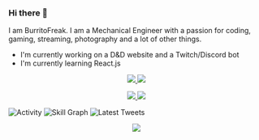 ### Hi there 👋

I am BurritoFreak. I am a Mechanical Engineer with a passion for coding, gaming, streaming, photography and a lot of other things.

- I'm currently working on a D&D website and a Twitch/Discord bot
- I'm currently learning React.js

<p align="center">
  <a href="https://twitch.tv/BurritoFreak">
    <img alig src="https://img.shields.io/twitch/status/BurritoFreak?label=BurritoFreak&logo=Twitch" />
  </a>
  <a href="https://twitter.com/burritofreak1">
    <img alig src="https://img.shields.io/twitter/follow/burritofreak1?logo=Twitter&style=flat" />
  </a>
</p>

<p align="center">
  <a href="https://github.com/BurritoFreak">
    <img alig src="https://github-readme-stats.vercel.app/api?username=BurritoFreak&show_icons=true&line_height=27&count_private=true&theme=dark&hide_border=true&border_radius=10" />
  </a>
  <a href="https://github.com/BurritoFreak">
    <img alig src="https://github-readme-stats.vercel.app/api/top-langs/?username=BurritoFreak&langs_count=3&border_radius=10&theme=dark&hide_border=true" />
  </a>
</p>

![Activity](https://cr-ss-service.azurewebsites.net/api/ScreenShot?widget=activity&username=burritofreak)
![Skill Graph](https://cr-skills-chart-widget.azurewebsites.net/api/api?username=burritofreak&bg=#000)
![Latest Tweets](https://github-readme-twitter.gazf.vercel.app/api?id=burritofreak1&layout=wide&show_border=off)
<p align="center">
 <img alig src="https://github-profile-trophy.vercel.app/?username=BurritoFreak&theme=juicyfresh&no-frame=true&no-bg=true&column=-1" />
</p>

[Git]:https://github.com/BurritoFreak
[Twitter]:https://twitter.com/burritofreak1
[ttv]:https://twitch.tv/BurritoFreak
<!--
**BurritoFreak/BurritoFreak** is a ✨ _special_ ✨ repository because its `README.md` (this file) appears on your GitHub profile.

Here are some ideas to get you started:

- 🔭 I’m currently working on ...
- 🌱 I’m currently learning ...
- 👯 I’m looking to collaborate on ...
- 🤔 I’m looking for help with ...
- 💬 Ask me about ...
- 📫 How to reach me: ...
- 😄 Pronouns: ...
- ⚡ Fun fact: ...
-->
